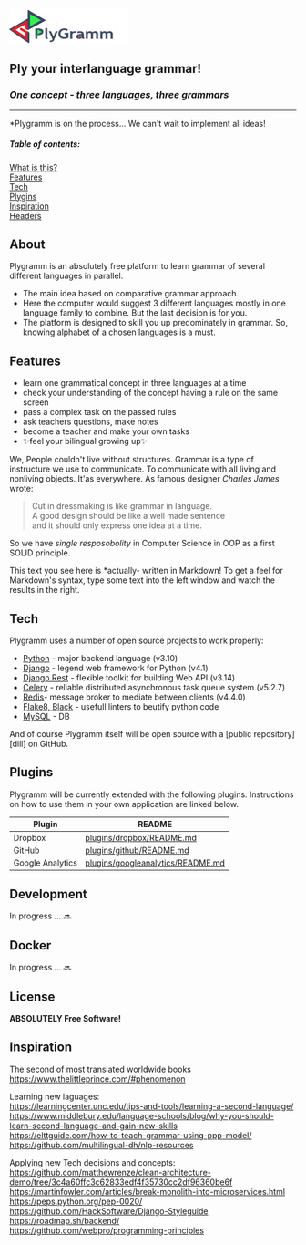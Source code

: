 ![logo img](/plygramm//logo.png)
## Ply your interlanguage grammar!
### _One concept - three languages, three grammars_
---
*Plygramm is on the process... We can't wait to implement all ideas!

##### Table of contents:
[What is this?](#About)  
[Features](#Features)  
[Tech](#Tech)  
[Plygins](#Plygins)  
[Inspiration](#Inspiration)  
[Headers](#headers)    


## About
Plygramm is an absolutely free platform to learn grammar of several different languages in parallel. 

 - The main idea based on comparative grammar approach.
 - Here the computer would suggest 3 different languages mostly in one language family to combine. But the last decision is for you.
 - The platform is designed to skill you up predominately in grammar. So, knowing alphabet of a chosen languages is a must.


## Features

- learn one grammatical concept in three languages at a time
- check your understanding of the concept having a rule on the same screen
- pass a complex task on the passed rules
- ask teachers questions, make notes
- become a teacher and make your own tasks
- ✨feel your bilingual growing up✨

We, People couldn't live without structures. Grammar is a type of instructure we use to communicate.
To communicate with all living and nonliving objects. It'as everywhere.
As famous designer _Charles James_ wrote:

>Cut in dressmaking is like grammar in language.   
>A good design should be like a well made sentence  
>and it should only express one idea at a time.

So we have _single resposobolity_ in Computer Science in OOP as a first SOLID principle.

This text you see here is *actually- written in Markdown! To get a feel
for Markdown's syntax, type some text into the left window and
watch the results in the right.

## Tech

Plygramm uses a number of open source projects to work properly:

- [Python](https://www.python.org/) - major backend language (v3.10)
- [Django](https://www.djangoproject.com/) - legend web framework for Python (v4.1)
- [Django Rest](https://www.django-rest-framework.org/) - flexible toolkit for building Web API (v3.14)
- [Celery](https://docs.celeryq.dev/en/stable/#) - reliable distributed asynchronous task queue system (v5.2.7)
- [Redis](https://redis.io/)- message broker to mediate between clients (v4.4.0)
- [Flake8, Black](https://flake8.pycqa.org/) - usefull linters to beutify python code
- [MySQL](https://www.mysql.com/) - DB 


And of course Plygramm itself will be open source with a [public repository][dill]
 on GitHub.

## Plugins

Plygramm will be currently extended with the following plugins.
Instructions on how to use them in your own application are linked below.

| Plugin | README |
| ------ | ------ |
| Dropbox | [plugins/dropbox/README.md][PlDb] |
| GitHub | [plugins/github/README.md][PlGh] |
| Google Analytics | [plugins/googleanalytics/README.md][PlGa] |

## Development
In progress ...  🔜
## Docker
In progress ...  🔜
## License
**ABSOLUTELY Free Software!**

## Inspiration

The second of most translated worldwide books
https://www.thelittleprince.com/#phenomenon

Learning new laguages:  
https://learningcenter.unc.edu/tips-and-tools/learning-a-second-language/
https://www.middlebury.edu/language-schools/blog/why-you-should-learn-second-language-and-gain-new-skills  
https://elttguide.com/how-to-teach-grammar-using-ppp-model/  
https://github.com/multilingual-dh/nlp-resources  

Applying new Tech decisions and concepts:  
https://github.com/matthewrenze/clean-architecture-demo/tree/3c4a60ffc3c62833edf4f35730cc2df96360be6f  
https://martinfowler.com/articles/break-monolith-into-microservices.html  
https://peps.python.org/pep-0020/  
https://github.com/HackSoftware/Django-Styleguide  
https://roadmap.sh/backend/  
https://github.com/webpro/programming-principles  

[//]: # 
   [PlDb]: <https://github.com/joemccann/dillinger/tree/master/plugins/dropbox/README.md>
   [PlGh]: <https://github.com/joemccann/dillinger/tree/master/plugins/github/README.md>
   [PlGa]: <https://github.com/RahulHP/dillinger/blob/master/plugins/googleanalytics/README.md>

